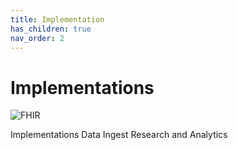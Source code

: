 ```yaml
---
title: Implementation
has_children: true
nav_order: 2
---
```


# Implementations

![FHIR](/site/assets/images/icon-fhir-64.png)

Implementations 
Data Ingest 
Research and Analytics 
